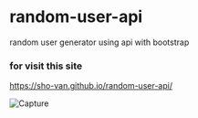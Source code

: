 # random-user-api
random user generator using api with bootstrap

### for visit this site
https://sho-van.github.io/random-user-api/

![Capture](https://user-images.githubusercontent.com/127775138/230032487-b6d809f4-3a75-40ea-ab19-a70c000b65cc.PNG)

